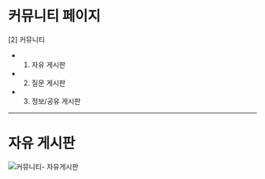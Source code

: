 # 커뮤니티 페이지
[2] 커뮤니티

- 1. 자유 게시판
- 2. 질문 게시판
- 3. 정보/공유 게시판

***

# 자유 게시판

![커뮤니티- 자유게시판](https://user-images.githubusercontent.com/105349816/182617320-511f851b-1a3b-4f6e-ba69-f51245eb29b1.JPG)
